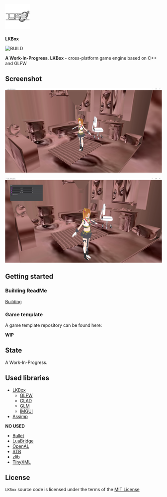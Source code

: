 ##  ![LakoMoor Dev](docs/logo.png) 
**LKBox**

![BUILD](https://img.shields.io/appveyor/build/LAKOMOOR/LKBOX?logo=CMAKE&style=plastic)

**A Work-In-Progress**. **LKBox** - cross-platform game engine based on C++ and GLFW 

## Screenshot

![LKBox](docs/screenshot/first.PNG)

![LKBox](docs/screenshot/second.PNG)

## Getting started
### Building ReadMe
[Building](docs/README.MD)

### Game template
A game template repository can be found here:

**WIP**

## State
A Work-In-Progress.

## Used libraries
* [LKBox](https://github.com/lakomoor/lkbox)
  * [GLFW]()
  * [GLAD]()
  * [GLM]()
  * [IMGUI]()
* [Assimp]()

**NO USED**
* [Bullet]()
* [LuaBridge]()
* [OpenAL]()
* [STB]()
* [zlib]()
* [TinyXML]()

## License

`LKBox` source code is licensed under the terms of the [MIT License](https://github.com/LakoMoor/LKBox/blob/master/LICENSE)
